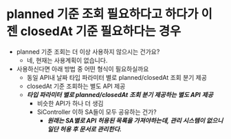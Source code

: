 # planned 기준 조회 필요하다고 하다가 이젠 closedAt 기준 필요하다는 경우 
- planned 기준 조회는 더 이상 사용하지 않으시는 건가요?
  - 네, 현재는 사용계획이 없습니다. 
- 사용하신다면 아래 방법 중 어떤 형식이 필요하실까요
  - 동일 API내 날짜 타입 파라미터 별로 planned/closedAt 조회 분기 제공
  - closedAt 기준 조회하는 별도 API 제공
  - ***타입 파라미터 별로 planned/closedAt 조회 분기 제공하는 별도 API 제공***
    - 비슷한 API가 하나 더 생김
    - SiController 이하 SA들이 모두 공유하는 건가?
      - ***원래는 SA별로 API 허용된 목록을 가져야하는데, 관리 시스템이 없으니 일단 허용 후 문서로 관리한다.***

